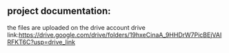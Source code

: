 project documentation:
---------------------
the files are uploaded on the drive account drive link:https://drive.google.com/drive/folders/19hxeCinaA_9HHDrW7PicBEjVAIRFKT6C?usp=drive_link
